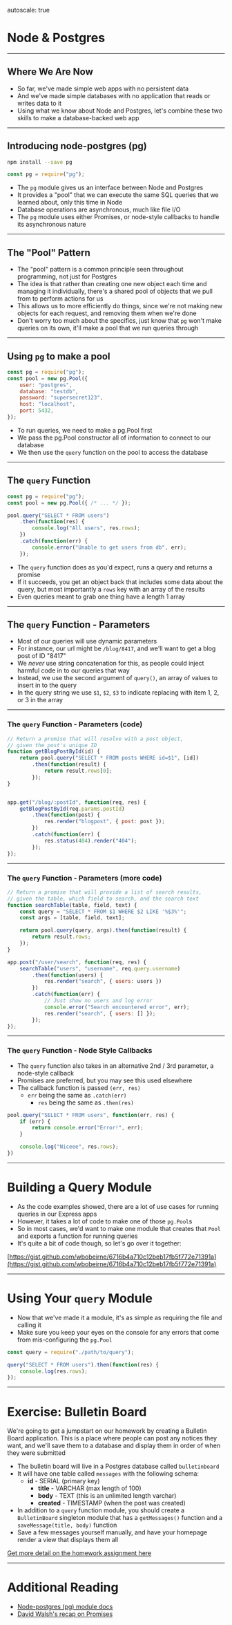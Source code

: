 autoscale: true

# Node & Postgres

---

## Where We Are Now

* So far, we've made simple web apps with no persistent data
* And we've made simple databases with no application that reads or writes data to it
* Using what we know about Node and Postgres, let's combine these two skills to make a database-backed web app

---

## Introducing node-postgres (pg)

```bash
npm install --save pg
```
```js
const pg = require("pg");
```

* The `pg` module gives us an interface between Node and Postgres
* It provides a "pool" that we can execute the same SQL queries that we learned about, only this time in Node
* Database operations are asynchronous, much like file I/O
* The `pg` module uses either Promises, or node-style callbacks to handle its asynchronous nature

---

## The "Pool" Pattern

* The "pool" pattern is a common principle seen throughout programming, not just for Postgres
* The idea is that rather than creating one new object each time and managing it individually, there's a shared pool of objects that we pull from to perform actions for us
* This allows us to more efficiently do things, since we're not making new objects for each request, and removing them when we're done
* Don't worry too much about the specifics, just know that `pg` won't make queries on its own, it'll make a pool that we run queries through

---

## Using `pg` to make a pool

```js
const pg = require("pg");
const pool = new pg.Pool({
	user: "postgres",
	database: "testdb",
	password: "supersecret123",
	host: "localhost",
	port: 5432,
});
```

* To run queries, we need to make a pg.Pool first
* We pass the pg.Pool constructor all of information to connect to our database
* We then use the `query` function on the pool to access the database

---

## The `query` Function

```js
const pg = require("pg");
const pool = new pg.Pool({ /* ... */ });

pool.query("SELECT * FROM users")
	.then(function(res) {
		console.log("All users", res.rows);
	})
	.catch(function(err) {
		console.error("Unable to get users from db", err);
	});
```

* The `query` function does as you'd expect, runs a query and returns a promise
* If it succeeds, you get an object back that includes some data about the query, but most importantly a `rows` key with an array of the results
* Even queries meant to grab one thing have a length 1 array

---

## The `query` Function - Parameters

* Most of our queries will use dynamic parameters
* For instance, our url might be `/blog/8417`, and we'll want to get a blog post of ID "8417"
* We _never_ use string concatenation for this, as people could inject harmful code in to our queries that way
* Instead, we use the second argument of `query()`, an array of values to insert in to the query
* In the query string we use `$1`, `$2`, `$3` to indicate replacing with item 1, 2, or 3 in the array

---

### The `query` Function - Parameters (code)

```js
// Return a promise that will resolve with a post object,
// given the post's unique ID
function getBlogPostById(id) {
	return pool.query("SELECT * FROM posts WHERE id=$1", [id])
		.then(function(result) {
			return result.rows[0];
		});
}


app.get("/blog/:postId", function(req, res) {
	getBlogPostById(req.params.postId)
		.then(function(post) {
			res.render("blogpost", { post: post });
		})
		.catch(function(err) {
			res.status(404).render("404");
		});
});
```

---

### The `query` Function - Parameters (more code)

```js
// Return a promise that will provide a list of search results,
// given the table, which field to search, and the search text
function searchTable(table, field, text) {
	const query = "SELECT * FROM $1 WHERE $2 LIKE '%$3%'";
	const args = [table, field, text];

	return pool.query(query, args).then(function(result) {
		return result.rows;
	});
}

app.post("/user/search", function(req, res) {
	searchTable("users", "username", req.query.username)
		.then(function(users) {
			res.render("search", { users: users })
		})
		.catch(function(err) {
			// Just show no users and log error
			console.error("Search encountered error", err);
			res.render("search", { users: [] });
		});
});
```

---

### The `query` Function - Node Style Callbacks

* The `query` function also takes in an alternative 2nd / 3rd parameter, a node-style callback
* Promises are preferred, but you may see this used elsewhere
* The callback function is passed `(err, res)`
  * `err` being the same as `.catch(err)`
	* `res` being the same as `.then(res)`

```js
pool.query("SELECT * FROM users", function(err, res) {
	if (err) {
		return console.error("Error!", err);
	}

	console.log("Niceee", res.rows);
})
```

---

# Building a Query Module

* As the code examples showed, there are a lot of use cases for running queries in our Express apps
* However, it takes a lot of code to make one of those `pg.Pool`s
* So in most cases, we'd want to make one module that creates that `Pool` and exports a function for running queries
* It's quite a bit of code though, so let's go over it together:

[https://gist.github.com/wbobeirne/6716b4a710c12beb17fb5f772e71391a](https://gist.github.com/wbobeirne/6716b4a710c12beb17fb5f772e71391a)

---

# Using Your `query` Module

* Now that we've made it a module, it's as simple as requiring the file and calling it
* Make sure you keep your eyes on the console for any errors that come from mis-configuring the `pg.Pool`

```js
const query = require("./path/to/query");

query("SELECT * FROM users").then(function(res) {
	console.log(res.rows);
});
```

---

# Exercise: Bulletin Board

We're going to get a jumpstart on our homework by creating a Bulletin Board application. This is a place where people can post any notices they want, and we'll save them to a database and display them in order of when they were submitted

* The bulletin board will live in a Postgres database called `bulletinboard`
* It will have one table called `messages` with the following schema:
  * **id** - SERIAL (primary key)
	* **title** - VARCHAR (max length of 100)
	* **body** - TEXT (this is an unlimited length varchar)
	* **created** - TIMESTAMP (when the post was created)
* In addition to a `query` function module, you should create a `BulletinBoard` singleton module that has a `getMessages()` function and a `saveMessage(title, body)` function
* Save a few messages yourself manually, and have your homepage render a view that displays them all

[Get more detail on the homework assignment here](https://canvas.instructure.com/courses/1131902/assignments/5940052)

---

# Additional Reading

* [Node-postgres (pg) module docs](https://github.com/brianc/node-postgres)
* [David Walsh's recap on Promises](https://davidwalsh.name/promises)
